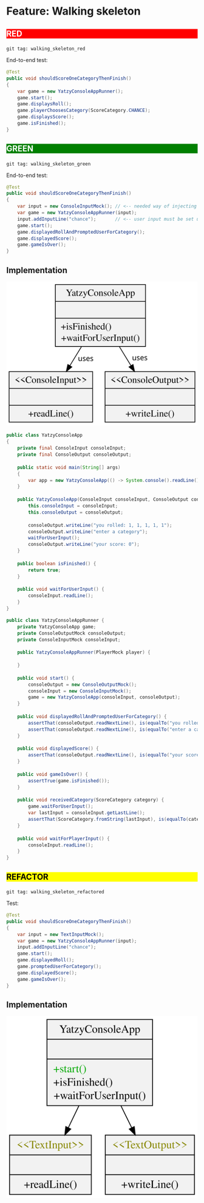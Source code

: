 # Feature: Walking skeleton

<h2 style="color: white; background: red">RED</h2>

`git tag: walking_skeleton_red`

End-to-end test:

```java
@Test
public void shouldScoreOneCategoryThenFinish()
{
    var game = new YatzyConsoleAppRunner();
    game.start();
    game.displaysRoll();
    game.playerChoosesCategory(ScoreCategory.CHANCE);
    game.displaysScore();
    game.isFinished();
}
```

<h2 style="color: white; background: green">GREEN</h2>

`git tag: walking_skeleton_green`

End-to-end test:

```java
@Test
public void shouldScoreOneCategoryThenFinish()
{
    var input = new ConsoleInputMock(); // <-- needed way of injecting user input
    var game = new YatzyConsoleAppRunner(input);
    input.addInputLine("chance");       // <-- user input must be set up before game.start()
    game.start();
    game.displayedRollAndPromptedUserForCategory();
    game.displayedScore();
    game.gameIsOver();
}
```

## Implementation

![](../svg/walking_skeleton_green.svg)

```java
public class YatzyConsoleApp
{
    private final ConsoleInput consoleInput;
    private final ConsoleOutput consoleOutput;

    public static void main(String[] args)
    {
        var app = new YatzyConsoleApp(() -> System.console().readLine(), System.out::println);
    }

    public YatzyConsoleApp(ConsoleInput consoleInput, ConsoleOutput consoleOutput) {
        this.consoleInput = consoleInput;
        this.consoleOutput = consoleOutput;

        consoleOutput.writeLine("you rolled: 1, 1, 1, 1, 1");
        consoleOutput.writeLine("enter a category");
        waitForUserInput();
        consoleOutput.writeLine("your score: 0");
    }

    public boolean isFinished() {
        return true;
    }

    public void waitForUserInput() {
        consoleInput.readLine();
    }
}
```

```java
public class YatzyConsoleAppRunner {
    private YatzyConsoleApp game;
    private ConsoleOutputMock consoleOutput;
    private ConsoleInputMock consoleInput;

    public YatzyConsoleAppRunner(PlayerMock player) {

    }

    public void start() {
        consoleOutput = new ConsoleOutputMock();
        consoleInput = new ConsoleInputMock();
        game = new YatzyConsoleApp(consoleInput, consoleOutput);
    }

    public void displayedRollAndPromptedUserForCategory() {
        assertThat(consoleOutput.readNextLine(), is(equalTo("you rolled: 1, 1, 1, 1, 1")));
        assertThat(consoleOutput.readNextLine(), is(equalTo("enter a category")));
    }

    public void displayedScore() {
        assertThat(consoleOutput.readNextLine(), is(equalTo("your score: 0")));
    }

    public void gameIsOver() {
        assertTrue(game.isFinished());
    }

    public void receivedCategory(ScoreCategory category) {
        game.waitForUserInput();
        var lastInput = consoleInput.getLastLine();
        assertThat(ScoreCategory.fromString(lastInput), is(equalTo(category)));
    }

    public void waitForPlayerInput() {
        consoleInput.readLine();
    }
}
```

<h2 style="color: black; background: yellow">REFACTOR</h2>

`git tag: walking_skeleton_refactored`

Test:

```java
@Test
public void shouldScoreOneCategoryThenFinish()
{
    var input = new TextInputMock();
    var game = new YatzyConsoleAppRunner(input);
    input.addInputLine("chance");
    game.start();
    game.displayedRoll();
    game.promptedUserForCategory();
    game.displayedScore();
    game.gameIsOver();
}
```

## Implementation

![](../svg/walking_skeleton_refactored.svg)
